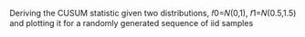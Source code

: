 Deriving the CUSUM statistic given two distributions, 𝑓0=𝑁(0,1), 𝑓1=𝑁(0.5,1.5) and plotting it for a randomly generated sequence of iid samples

